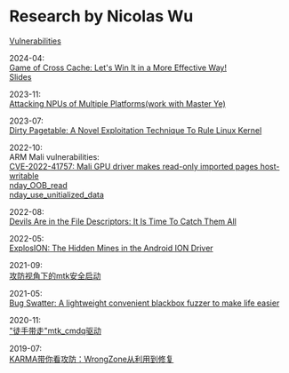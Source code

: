 # Research by Nicolas Wu

[Vulnerabilities](https://yanglingxi1993.github.io/vulnerabilities/)  

2024-04:  
[Game of Cross Cache: Let's Win It in a More Effective Way!](https://www.blackhat.com/asia-24/briefings/schedule/#game-of-cross-cache-lets-win-it-in-a-more-effective-way-37742)  
[Slides](https://github.com/yanglingxi1993/slides/blob/main/Asia-24-Wu-Game-of-Cross-Cache.pdf)  


2023-11:  
[Attacking NPUs of Multiple Platforms(work with Master Ye)](https://www.blackhat.com/eu-23/briefings/schedule/index.html#attacking-npus-of-multiple-platforms-34972)  


2023-07:  
[Dirty Pagetable: A Novel Exploitation Technique To Rule Linux Kernel](https://yanglingxi1993.github.io/dirty_pagetable/dirty_pagetable.html)  


2022-10:  
ARM Mali vulnerabilities:  
[CVE-2022-41757: Mali GPU driver makes read-only imported pages host-writable](https://yanglingxi1993.github.io/arm_mali_vulns/CVE-2022-41757/)  
[nday_OOB_read](https://yanglingxi1993.github.io/arm_mali_vulns/nday_OOB_read/)  
[nday_use_unitialized_data](https://yanglingxi1993.github.io/arm_mali_vulns/nday_use_unitialized_data/)  


2022-08:  
[Devils Are in the File Descriptors: It Is Time To Catch Them All](https://www.blackhat.com/us-22/briefings/schedule/index.html#devils-are-in-the-file-descriptors-it-is-time-to-catch-them-all-26536)  


2022-05:  
[ExplosION: The Hidden Mines in the Android ION Driver](https://blackhat.com/asia-22/briefings/schedule/index.html#explosion-the-hidden-mines-in-the-android-ion-driver-25848)  

2021-09:  
[攻防视角下的mtk安全启动](https://yanglingxi1993.github.io/slides/%E6%94%BB%E9%98%B2%E8%A7%86%E8%A7%92%E4%B8%8B%E7%9A%84mtk%E5%AE%89%E5%85%A8%E5%90%AF%E5%8A%A8.pdf)  

2021-05:  
[Bug Swatter: A lightweight convenient blackbox fuzzer to make life easier](https://yanglingxi1993.github.io/bug_swatter/bug_swatter.html)  

2020-11:  
["徒手带走"mtk_cmdq驱动](https://yanglingxi1993.github.io/slides/%E5%BE%92%E6%89%8B%E5%B8%A6%E8%B5%B0mtk_cmdq%E9%A9%B1%E5%8A%A8.pdf)  

2019-07:  
[KARMA带你看攻防：WrongZone从利用到修复](https://yanglingxi1993.github.io/slides/KARMA%E5%B8%A6%E4%BD%A0%E7%9C%8B%E6%94%BB%E9%98%B2%EF%BC%9AWrongZone%E4%BB%8E%E5%88%A9%E7%94%A8%E5%88%B0%E4%BF%AE%E5%A4%8D.pdf)
